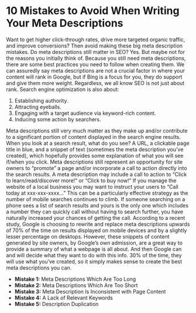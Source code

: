 # 10 Mistakes to Avoid When Writing Your Meta Descriptions

Want to get higher click-through rates, drive more targeted organic traffic, and improve conversions? Then avoid making these big meta description mistakes.
Do meta descriptions still matter in SEO?
Yes. But maybe not for the reasons you initially think of.
Because you still need meta descriptions, there are some best practices you need to follow when creating them.
We can assuredly say meta descriptions are not a crucial factor in where your content will rank in Google, but if Bing is a focus for you, they do support and give them more weight.
Regardless, we all know SEO is not just about rank.
Search engine optimization is also about:

1. Establishing authority.
2. Attracting eyeballs.
3. Engaging with a target audience via keyword-rich content.
4. Inducing some action by searchers.

Meta descriptions still very much matter as they make up and/or contribute to a significant portion of content displayed in the search engine results.
When you look at a search result, what do you see?
A URL, a clickable page title in blue, and a snippet of text (sometimes the meta description you’ve created), which hopefully provides some explanation of what you will see if/when you click.
Meta descriptions still represent an opportunity for site owners to “promote” a page and/or incorporate a call to action directly into the search results.
A meta description may include a call to action to “Click to learn/read/discover more!” or “Click to buy now!”
If you manage the website of a local business you may want to instruct your users to “Call today at xxx-xxx-xxxx…”
This can be a particularly effective strategy as the number of mobile searches continues to climb.
If someone searching on a phone sees a list of search results and yours is the only one which includes a number they can quickly call without having to search further, you have naturally increased your chances of getting the call.
According to a recent study, Google is choosing to rewrite and replace meta descriptions upwards of 70% of the time on results displayed on mobile devices and by a slightly lesser percentage on desktops.
However, these snippets of content generated by site owners, by Google’s own admission, are a great way to provide a summary of what a webpage is all about.
And then Google can and will decide what they want to do with this info.
30% of the time, they will use what you’ve created, so it simply makes sense to create the best meta descriptions you can.

* **Mistake 1:** Meta Descriptions Which Are Too Long
* **Mistake 2:** Meta Descriptions Which Are Too Short
* **Mistake 3:** Meta Description Is Inconsistent with Page Content
* **Mistake 4:** A Lack of Relevant Keywords
* **Mistake 5:** Description Duplication

